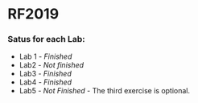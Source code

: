 # RF2019

### Satus for each Lab:

 - Lab 1 - *Finished*
 - Lab2 - *Not finished*
 - Lab3 - *Finished*
 - Lab4 - *Finished*
 - Lab5 - *Not Finished* - The third exercise is optional.
